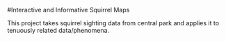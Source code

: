 #Interactive and Informative Squirrel Maps

This project takes squirrel sighting data from central park and applies it to tenuously related data/phenomena. 









